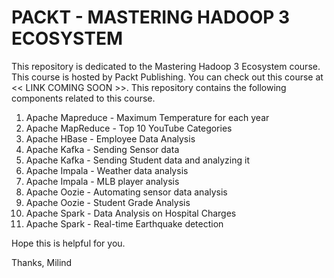 # PACKT - MASTERING HADOOP 3 ECOSYSTEM
This repository is dedicated to the Mastering Hadoop 3 Ecosystem course. This course is hosted by Packt Publishing. You can check out this course at << LINK COMING SOON >>.
This repository contains the following components related to this course.
  1. Apache Mapreduce - Maximum Temperature for each year
  2. Apache MapReduce - Top 10 YouTube Categories
  3. Apache HBase - Employee Data Analysis
  4. Apache Kafka - Sending Sensor data
  5. Apache Kafka - Sending Student data and analyzing it
  6. Apache Impala - Weather data analysis
  7. Apache Impala - MLB player analysis
  8. Apache Oozie - Automating sensor data analysis
  9. Apache Oozie - Student Grade Analysis
  10. Apache Spark - Data Analysis on Hospital Charges
  11. Apache Spark - Real-time Earthquake detection
  
Hope this is helpful for you.

Thanks,
Milind
